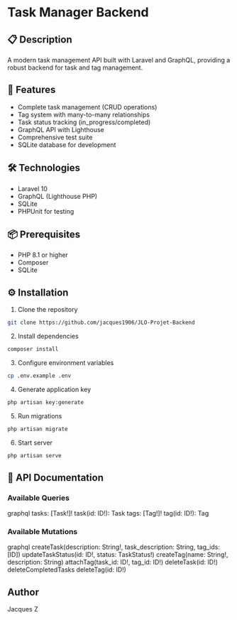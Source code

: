 # Task Manager Backend

## 📋 Description
A modern task management API built with Laravel and GraphQL, providing a robust backend for task and tag management.

## 🚀 Features
- Complete task management (CRUD operations)
- Tag system with many-to-many relationships
- Task status tracking (in_progress/completed)
- GraphQL API with Lighthouse
- Comprehensive test suite
- SQLite database for development

## 🛠 Technologies
- Laravel 10
- GraphQL (Lighthouse PHP)
- SQLite
- PHPUnit for testing

## 📦 Prerequisites
- PHP 8.1 or higher
- Composer
- SQLite

## ⚙️ Installation

1. Clone the repository
```bash
git clone https://github.com/jacques1906/JLO-Projet-Backend
```
2. Install dependencies
```bash
composer install
```
3. Configure environment variables
```bash
cp .env.example .env
```
4. Generate application key
```bash
php artisan key:generate
```
5. Run migrations
```bash
php artisan migrate
```
6. Start server
```bash
php artisan serve
```


## 📝 API Documentation

### Available Queries
graphql
tasks: [Task!]!
task(id: ID!): Task
tags: [Tag!]!
tag(id: ID!): Tag

### Available Mutations
graphql
createTask(description: String!, task_description: String, tag_ids: [ID])
updateTaskStatus(id: ID!, status: TaskStatus!)
createTag(name: String!, description: String)
attachTag(task_id: ID!, tag_id: ID!)
deleteTask(id: ID!)
deleteCompletedTasks
deleteTag(id: ID!)

## Author
Jacques Z